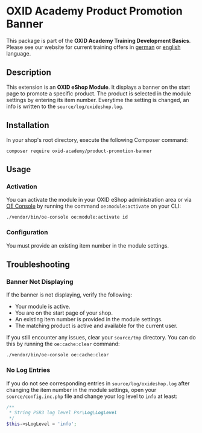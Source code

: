 # OXID Academy Product Promotion Banner
This package is part of the **OXID Academy Training Development Basics**. Please see our website for current training offers in [german](https://www.oxid-esales.com/ressourcen/academy/schulungen/) or [english](https://www.oxid-esales.com/en/resources/academy/training-courses/) language.

## Description
This extension is an **OXID eShop Module**. It displays a banner on the start page to promote a specific product. The product is selected in the module settings by entering its item number. Everytime the setting is changed, an info is written to the `source/log/oxideshop.log`.

## Installation
In your shop's root directory, execute the following Composer command:
```console
composer require oxid-academy/product-promotion-banner
```

## Usage

### Activation
You can activate the module in your OXID eShop administration area or via [OE Console](https://docs.oxid-esales.com/developer/en/latest/development/tell_me_about/console.html) by running the command `oe:module:activate` on your CLI:
```console
./vendor/bin/oe-console oe:module:activate id
```

### Configuration
You must provide an existing item number in the module settings.

## Troubleshooting

### Banner Not Displaying
If the banner is not displaying, verify the following:
- Your module is active.
- You are on the start page of your shop.
- An existing item number is provided in the module settings.
- The matching product is active and available for the current user.

If you still encounter any issues, clear your `source/tmp` directory. You can do this by running the `oe:cache:clear` command:

```console
./vendor/bin/oe-console oe:cache:clear
```

### No Log Entries
If you do not see corresponding entries in `source/log/oxideshop.log` after changing the item number in the module settings, open your `source/config.inc.php` file and change your log level to `info` at least:
```php
/**
 * String PSR3 log level Psr\Log\LogLevel
 */
$this->sLogLevel = 'info';
```
